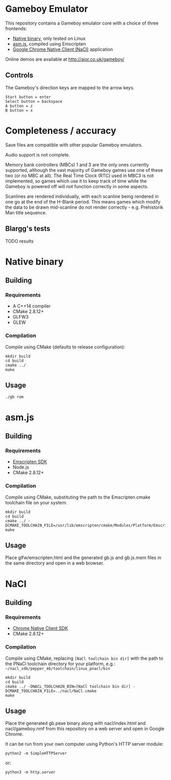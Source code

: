 # Gameboy Emulator

This repository contains a Gameboy emulator core with a choice of three frontends:
- [Native binary](#native-binary), only tested on Linux
- [asm.js](#asmjs), compiled using Emscripten
- [Google Chrome Native Client (NaCl)](#nacl) application

Online demos are available at http://ajor.co.uk/gameboy/

## Controls

The Gameboy's direction keys are mapped to the arrow keys.

    Start button = enter
    Select button = backspace
    A button = z
    B button = x

# Completeness / accuracy

Save files are compatible with other popular Gameboy emulators.

Audio support is not complete.

Memory bank controllers (MBCs) 1 and 3 are the only ones currently supported, although the vast majority of Gameboy games use one of these two (or no MBC at all). The Real Time Clock (RTC) used in MBC3 is not implemented, so games which use it to keep track of time while the Gameboy is powered off will not function correctly in some aspects.

Scanlines are rendered individually, with each scanline being rendered in one go at the end of the H-Blank period. This means games which modify the data to be drawn mid-scanline do not render correctly - e.g. Prehistorik Man title sequence.

## Blargg's tests
TODO results

# Native binary

## Building

### Requirements
- A C++14 compiler
- CMake 2.8.12+
- GLFW3
- GLEW

### Compilation
Compile using CMake (defaults to release configuration):
```
mkdir build
cd build
cmake ../
make
```

## Usage

    ./gb rom

# asm.js

## Building

### Requirements
- [Emscripten SDK](https://kripken.github.io/emscripten-site/)
- Node.js
- CMake 2.8.12+

### Compilation
Compile using CMake, substituting the path to the Emscripten.cmake toolchain file on your system:
```
mkdir build
cd build
cmake ../ -DCMAKE_TOOLCHAIN_FILE=/usr/lib/emscripten/cmake/Modules/Platform/Emscripten.cmake
make
```

## Usage
Place glfw/emscripten.html and the generated gb.js and gb.js.mem files in the same directory and open in a web browser.

# NaCl

## Building

### Requirements
- [Chrome Native Client SDK](https://developer.chrome.com/native-client)
- CMake 2.8.12+

### Compilation
Compile using CMake, replacing `[NaCl toolchain bin dir]` with the path to the PNaCl toolchain directory for your platform, e.g.: `~/nacl_sdk/pepper_46/toolchain/linux_pnacl/bin`
```
mkdir build
cd build
cmake ../ -DNACL_TOOLCHAIN_BIN=[NaCl toolchain bin dir] -DCMAKE_TOOLCHAIN_FILE=../nacl/NaCl.cmake
make
```

## Usage
Place the generated gb.pexe binary along with nacl/index.html and nacl/gameboy.nmf from this repository on a web server and open in Google Chrome.

It can be run from your own computer using Python's HTTP server module:

    python2 -m SimpleHTTPServer
or:

    python3 -m http.server
